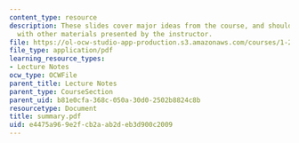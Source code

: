 ```yaml
---
content_type: resource
description: These slides cover major ideas from the course, and should be supplemented
  with other materials presented by the instructor.
file: https://ol-ocw-studio-app-production.s3.amazonaws.com/courses/1-221j-transportation-systems-fall-2004/e4475a969e2fcb2aab2deb3d900c2009_summary.pdf
file_type: application/pdf
learning_resource_types:
- Lecture Notes
ocw_type: OCWFile
parent_title: Lecture Notes
parent_type: CourseSection
parent_uid: b81e0cfa-368c-050a-30d0-2502b8824c8b
resourcetype: Document
title: summary.pdf
uid: e4475a96-9e2f-cb2a-ab2d-eb3d900c2009
---
```

